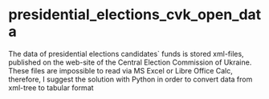 # presidential_elections_cvk_open_data
The data of presidential elections candidates` funds is stored xml-files, published on the web-site of the Central Election Commission of Ukraine.
These files are impossible to read via MS Excel or Libre Office Calc, therefore, I suggest the solution with Python in order to convert data from xml-tree to tabular format
